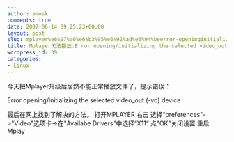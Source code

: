 ```yaml
---
author: amosk
comments: true
date: 2007-06-14 09:25:23+00:00
layout: post
slug: mplayer%e6%97%a0%e6%b3%95%e6%92%ad%e6%94%beerror-openinginitializing-the-selected-video_out-vo-device
title: Mplayer无法播放:Error opening/initializing the selected video_out (-vo) device
wordpress_id: 39
categories:
- Linux
---
```


今天把Mplayer升级后居然不能正常播放文件了，提示错误：

Error opening/initializing the selected video_out (-vo) device

最后在网上找到了解决的方法。
打开MPLAYER
右击
选择“preferences"->"Video"选项卡->在"Availabe Drivers"中选择“X11“
点"OK"关闭设置
重启Mplay
